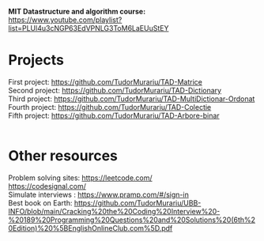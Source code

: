 **MIT Datastructure and algorithm course:** https://www.youtube.com/playlist?list=PLUl4u3cNGP63EdVPNLG3ToM6LaEUuStEY

# Projects
First project: https://github.com/TudorMurariu/TAD-Matrice  <br/>
Second project: https://github.com/TudorMurariu/TAD-Dictionary <br/>
Third project: https://github.com/TudorMurariu/TAD-MultiDictionar-Ordonat <br/>
Fourth project: https://github.com/TudorMurariu/TAD-Colectie <br/>
Fifth project: https://github.com/TudorMurariu/TAD-Arbore-binar <br/> <br/>

# Other resources
Problem solving sites: https://leetcode.com/ <br/>
https://codesignal.com/ <br/>
Simulate interviews : https://www.pramp.com/#/sign-in <br/>
Best book on Earth: https://github.com/TudorMurariu/UBB-INFO/blob/main/Cracking%20the%20Coding%20Interview%20-%20189%20Programming%20Questions%20and%20Solutions%20(6th%20Edition)%20%5BEnglishOnlineClub.com%5D.pdf
